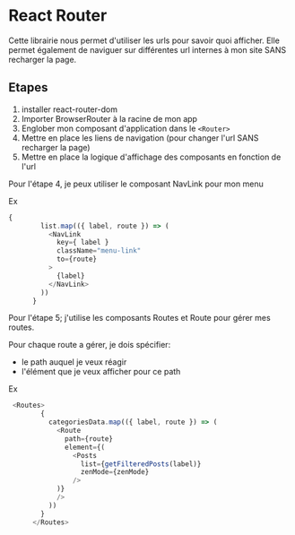 # React Router

Cette librairie nous permet d'utiliser les urls pour savoir quoi afficher.
Elle permet également de naviguer sur différentes url internes à mon site SANS recharger la page.

## Etapes

1. installer react-router-dom
2. Importer BrowserRouter à la racine de mon app
3. Englober mon composant d'application dans le `<Router>`
4. Mettre en place les liens de navigation (pour changer l'url SANS recharger la page)
5. Mettre en place la logique d'affichage des composants en fonction de l'url


Pour l'étape 4, je peux utiliser le composant NavLink pour mon menu

Ex
```javascript
{
        list.map(({ label, route }) => (
          <NavLink
            key={ label }
            className="menu-link"
            to={route}
          >
            {label}
          </NavLink>
        ))
      }
```

Pour l'étape 5; j'utilise les composants Routes et Route pour gérer mes routes.

Pour chaque route a gérer, je dois spécifier:
* le path auquel je veux réagir
* l'élément que je veux afficher pour ce path


Ex

```javascript
 <Routes>
        {
          categoriesData.map(({ label, route }) => (
            <Route
              path={route}
              element={(
                <Posts
                  list={getFilteredPosts(label)}
                  zenMode={zenMode}
                />
            )}
            />
          ))
        }
      </Routes>
```
